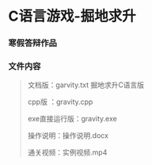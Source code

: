 # C语言游戏-掘地求升
### 寒假答辩作品

###  文件内容

> 文档版：garvity.txt    掘地求升C语言版
>
> cpp版 ：gravity.cpp
>
> exe直接运行版：gravity.exe
>
> 操作说明：操作说明.docx
>
> 通关视频：实例视频.mp4

